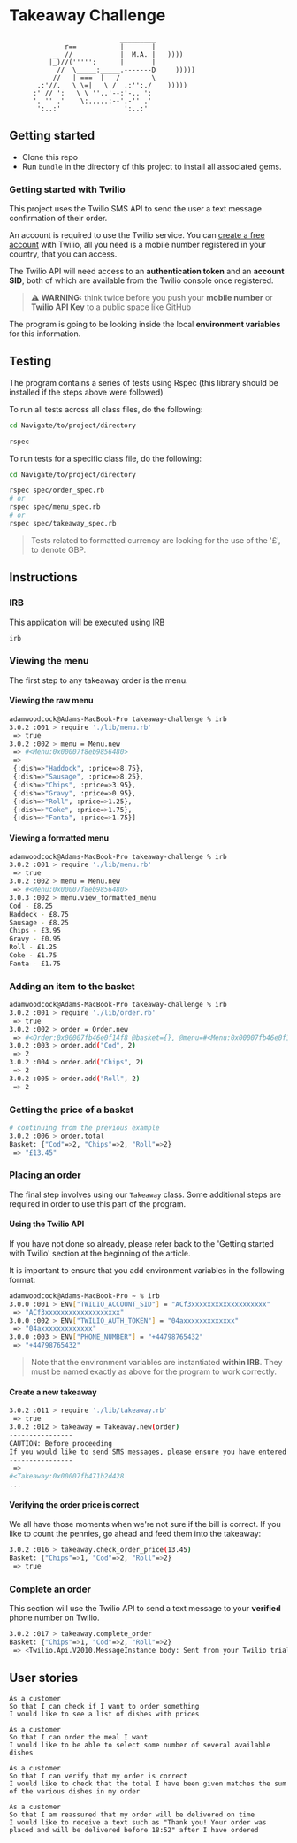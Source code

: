 Takeaway Challenge
==================
```
                            _________
              r==           |       |
           _  //            |  M.A. |   ))))
          |_)//(''''':      |       |
            //  \_____:_____.-------D     )))))
           //   | ===  |   /        \
       .:'//.   \ \=|   \ /  .:'':./    )))))
      :' // ':   \ \ ''..'--:'-.. ':
      '. '' .'    \:.....:--'.-'' .'
       ':..:'                ':..:'

 ```

Getting started
-------

* Clone this repo
* Run `bundle` in the directory of this project to install all associated gems.

### Getting started with Twilio

This project uses the Twilio SMS API to send the user a text message confirmation of their order.

An account is required to use the Twilio service. You can [create a free account](https://www.twilio.com/try-twilio) with Twilio, all you need is a mobile number registered in your country, that you can access.

The Twilio API will need access to an __authentication token__ and an __account SID__, both of which are available from the Twilio console once registered.

> :warning: **WARNING:** think twice before you push your **mobile number** or **Twilio API Key** to a public space like GitHub

The program is going to be looking inside the local __environment variables__ for this information.

Testing
-------

The program contains a series of tests using Rspec (this library should be installed if the steps above were followed)

To run all tests across all class files, do the following:

```bash
cd Navigate/to/project/directory

rspec
```

To run tests for a specific class file, do the following:

```bash
cd Navigate/to/project/directory

rspec spec/order_spec.rb
# or
rspec spec/menu_spec.rb
# or
rspec spec/takeaway_spec.rb
```
> Tests related to formatted currency are looking for the use of the '£', to denote GBP.

Instructions
-------

### IRB
This application will be executed using IRB

```bash
irb
```

### Viewing the menu

The first step to any takeaway order is the menu.

#### Viewing the raw menu

```bash
adamwoodcock@Adams-MacBook-Pro takeaway-challenge % irb 
3.0.2 :001 > require './lib/menu.rb'
 => true 
3.0.2 :002 > menu = Menu.new
 => #<Menu:0x00007f8eb9856480> 
 => 
 {:dish=>"Haddock", :price=>8.75},
 {:dish=>"Sausage", :price=>8.25},
 {:dish=>"Chips", :price=>3.95},
 {:dish=>"Gravy", :price=>0.95},
 {:dish=>"Roll", :price=>1.25},
 {:dish=>"Coke", :price=>1.75},
 {:dish=>"Fanta", :price=>1.75}] 
```
#### Viewing a formatted menu

```bash
adamwoodcock@Adams-MacBook-Pro takeaway-challenge % irb 
3.0.2 :001 > require './lib/menu.rb'
 => true 
3.0.2 :002 > menu = Menu.new
 => #<Menu:0x00007f8eb9856480> 
3.0.3 :002 > menu.view_formatted_menu
Cod - £8.25
Haddock - £8.75
Sausage - £8.25
Chips - £3.95
Gravy - £0.95
Roll - £1.25
Coke - £1.75
Fanta - £1.75
```
  
### Adding an item to the basket

```bash
adamwoodcock@Adams-MacBook-Pro takeaway-challenge % irb    
3.0.2 :001 > require './lib/order.rb'
 => true 
3.0.2 :002 > order = Order.new
 => #<Order:0x00007fb46e0f14f8 @basket={}, @menu=#<Menu:0x00007fb46e0f1408>, @order_total=0.0> 
3.0.2 :003 > order.add("Cod", 2)
 => 2 
3.0.2 :004 > order.add("Chips", 2)
 => 2 
3.0.2 :005 > order.add("Roll", 2)
 => 2 
```

### Getting the price of a basket

```bash
# continuing from the previous example
3.0.2 :006 > order.total
Basket: {"Cod"=>2, "Chips"=>2, "Roll"=>2}
 => "£13.45"
```

### Placing an order

The final step involves using our `Takeaway` class. Some additional steps are required in order to use this part of the program.

#### Using the Twilio API

If you have not done so already, please refer back to the 'Getting started with Twilio' section at the beginning of the article.

It is important to ensure that you add environment variables in the following format:

```bash
adamwoodcock@Adams-MacBook-Pro ~ % irb
3.0.0 :001 > ENV["TWILIO_ACCOUNT_SID"] = "ACf3xxxxxxxxxxxxxxxxxxx"
 => "ACf3xxxxxxxxxxxxxxxxxxx" 
3.0.0 :002 > ENV["TWILIO_AUTH_TOKEN"] = "04axxxxxxxxxxxxx"
 => "04axxxxxxxxxxxxx" 
3.0.0 :003 > ENV["PHONE_NUMBER"] = "+44798765432"
 => "+44798765432" 
```
> Note that the environment variables are instantiated __within IRB__. They must be named exactly as above for the program to work correctly.

#### Create a new takeaway

```bash
3.0.2 :011 > require './lib/takeaway.rb'
 => true 
3.0.2 :012 > takeaway = Takeaway.new(order)
----------------
CAUTION: Before proceeding
If you would like to send SMS messages, please ensure you have entered your credentials as environment variables
----------------
 => 
#<Takeaway:0x00007fb471b2d428
... 
```
#### Verifying the order price is correct
We all have those moments when we're not sure if the bill is correct. If you like to count the pennies, go ahead and feed them into the takeaway:

```bash
3.0.2 :016 > takeaway.check_order_price(13.45)
Basket: {"Chips"=>1, "Cod"=>2, "Roll"=>2}
 => true 
```

### Complete an order
This section will use the Twilio API to send a text message to your __verified__ phone number on Twilio.

```bash
3.0.2 :017 > takeaway.complete_order
Basket: {"Chips"=>1, "Cod"=>2, "Roll"=>2}
 => <Twilio.Api.V2010.MessageInstance body: Sent from your Twilio trial account - Thank you! Your order was placed and will be delivered before 22:47 num_segments: 1 direction: outbound-api from: +17627602250 to: +4479------ date_updated: 2022-03-09 21:47:24 +0000 price:  error_message:  uri: /2010-04-01/Accounts/ACxxxxxxxxxxxxxxxx/Messages/d.json account_sid: ACxxxxxxxxxxxxxx num_media: 0 status: queued messaging_service_sid:  sid: SM77a date_sent:  date_created: 2022-03-09 21:47:24 +0000 error_code:  price_unit: USD api_version: 2010-04-01 subresource_uris: {"media"=>"/2010-04-01/Accounts/ACxxxxxxxxxx22/Messages/SM44d/Media.json"}> 
```


User stories
-----

```
As a customer
So that I can check if I want to order something
I would like to see a list of dishes with prices

As a customer
So that I can order the meal I want
I would like to be able to select some number of several available dishes

As a customer
So that I can verify that my order is correct
I would like to check that the total I have been given matches the sum of the various dishes in my order

As a customer
So that I am reassured that my order will be delivered on time
I would like to receive a text such as "Thank you! Your order was placed and will be delivered before 18:52" after I have ordered
```
